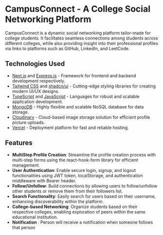 # CampusConnect - A College Social Networking Platform

CampusConnect is a dynamic social networking platform tailor-made for college students. It facilitates seamless connections among students across different colleges, while also providing insight into their professional profiles via links to platforms such as GitHub, LinkedIn, and LeetCode.

## Technologies Used

- [Next.js](https://nextjs.org/) and [Express.js](https://expressjs.com/) - Framework for frontend and backend development respectively.
- [Tailwind CSS](https://tailwindcss.com/) and [shadcn/ui](https://ui.shadcn.com/) - Cutting-edge styling libraries for creating modern UI/UX designs.
- [TypeScript](https://www.typescriptlang.org/) and [JavaScript](https://developer.mozilla.org/en-US/docs/Web/JavaScript) - Languages for robust and scalable application development.
- [MongoDB](https://www.mongodb.com/) - Highly flexible and scalable NoSQL database for data storage.
- [Cloudinary](https://cloudinary.com/) - Cloud-based image storage solution for efficient profile picture uploads.
- [Vercel](https://vercel.com/) - Deployment platform for fast and reliable hosting.

## Features

- **MultiStep Profile Creation**: Streamline the profile creation process with multi-step forms using the react-hook-form library for efficient management.
- **User Authentication**: Enable secure login, signup, and logout functionalities using JWT token, localStorage, and authentication middleware with Bearer header.
  <!--
  **Profile Picture Upload**: Seamlessly upload profile pictures using Cloudinary and react-image-file-resizer libraries for optimal resizing and storage.
  -->
- **Follow/Unfollow**: Build connections by allowing users to follow/unfollow other students or remove them from their followers list.
- **Search Functionality**: Easily search for users based on their username, enhancing discoverability within the platform.
- **College-based Networking**: Organize students based on their respective colleges, enabling exploration of peers within the same educational institution.
- **Notification** : Person will receive a notification when someone follows that person
